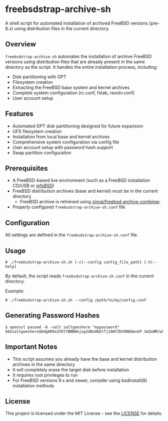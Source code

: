 # freebsdstrap-archive-sh

A shell script for automated installation of archived FreeBSD versions (pre-8.x) using distribution files in the current directory.

## Overview

`freebsdstrap-archive-sh` automates the installation of archive FreeBSD versions using distribution files that are already present in the same directory as the script. It handles the entire installation process, including:

- Disk partitioning with GPT
- Filesystem creation
- Extracting the FreeBSD base system and kernel archives
- Complete system configuration (rc.conf, fstab, resolv.conf)
- User account setup

## Features

- Automated GPT disk partitioning designed for future expansion
- UFS filesystem creation
- Installation from local base and kernel archives
- Comprehensive system configuration via config file
- User account setup with password hash support
- Swap partition configuration

## Prerequisites

- A FreeBSD-based live environment (such as a FreeBSD installation CD/USB or [mfsBSD](https://mfsbsd.vx.sk/))
- FreeBSD distribution archives (base and kernel) must be in the current directory
  - FreeBSD archive is retrieved using [zinrai/freebsd-archive-combiner](https://github.com/zinrai/freebsd-archive-combiner).
- Properly configured `freebsdstrap-archive-sh.conf` file

## Configuration

All settings are defined in the `freebsdstrap-archive-sh.conf` file.

## Usage

```
# ./freebsdstrap-archive-sh.sh [-c|--config config_file_path] [-h|--help]
```

By default, the script reads `freebsdstrap-archive-sh.conf` in the current directory.

Example:

```
# ./freebsdstrap-archive-sh.sh --config /path/to/my/config.conf
```

## Generating Password Hashes

```
$ openssl passwd -6 -salt saltgoeshere "mypassword"
$6$saltgoeshere$0dg6RXe2XXlYBNB0ejxp2dNiHbEtTjIAHYZbV9ABGmvkP.3eQsWM/wkQMiUP86uC63W7BFBgJRIM6TJloyoP2/
```

## Important Notes

- This script assumes you already have the base and kernel distribution archives in the same directory
- It will completely erase the target disk before installation
- It requires root privileges to run
- For FreeBSD versions 9.x and newer, consider using bsdinstall(8) installation methods

## License

This project is licensed under the MIT License - see the [LICENSE](https://opensource.org/license/mit) for details.
